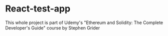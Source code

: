 # React-test-app

This whole project is part of Udemy's "Ethereum and Solidity: The Complete Developer's Guide" course by Stephen Grider
